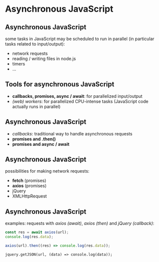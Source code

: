 # Asynchronous JavaScript

## Asynchronous JavaScript

some tasks in JavaScript may be scheduled to run in parallel (in particular tasks related to input/output):

- network requests
- reading / writing files in node.js
- timers
- ...

## Tools for asynchronous JavaScript

- **callbacks, promises, async / await**: for parallelized input/output
- _(web) workers_: for parallelized CPU-intense tasks (JavaScript code actually runs in parallel)

## Asynchronous JavaScript

- _callbacks_: traditional way to handle asynchronous requests
- **promises and .then()**
- **promises and async / await**

## Asynchronous JavaScript

possibilities for making network requests:

- **fetch** (promises)
- **axios** (promises)
- jQuery
- XMLHttpRequest

## Asynchronous JavaScript

examples: requests with _axios (await)_, _axios (then)_ and _jQuery (callback)_:

```js
const res = await axios(url);
console.log(res.data);
```

```js
axios(url).then((res) => console.log(res.data));
```

```
jquery.getJSON(url, (data) => console.log(data));
```
